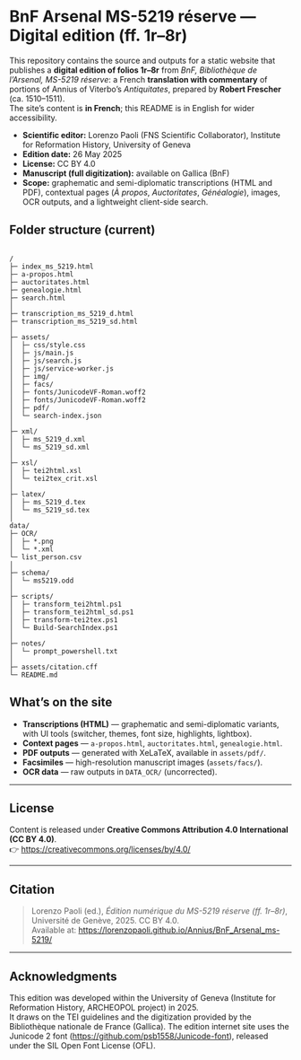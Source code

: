 # BnF Arsenal MS-5219 réserve — Digital edition (ff. 1r–8r)

This repository contains the source and outputs for a static website that publishes a **digital edition of folios 1r–8r** from *BnF, Bibliothèque de l’Arsenal, MS-5219 réserve*: a French **translation with commentary** of portions of Annius of Viterbo’s *Antiquitates*, prepared by **Robert Frescher** (ca. 1510–1511).  
The site’s content is **in French**; this README is in English for wider accessibility.

- **Scientific editor:** Lorenzo Paoli (FNS Scientific Collaborator), Institute for Reformation History, University of Geneva  
- **Edition date:** 26 May 2025  
- **License:** CC BY 4.0  
- **Manuscript (full digitization):** available on Gallica (BnF)  
- **Scope:** graphematic and semi-diplomatic transcriptions (HTML and PDF), contextual pages (*À propos*, *Auctoritates*, *Généalogie*), images, OCR outputs, and a lightweight client-side search.


## Folder structure (current)

```

/
├─ index_ms_5219.html
├─ a-propos.html
├─ auctoritates.html
├─ genealogie.html
├─ search.html
│
├─ transcription_ms_5219_d.html
├─ transcription_ms_5219_sd.html
│
├─ assets/
│  ├─ css/style.css
│  ├─ js/main.js
│  ├─ js/search.js
│  ├─ js/service-worker.js
│  ├─ img/
│  ├─ facs/
│  ├─ fonts/JunicodeVF-Roman.woff2
│  ├─ fonts/JunicodeVF-Roman.woff2
│  ├─ pdf/
│  └─ search-index.json
│
├─ xml/
│  ├─ ms_5219_d.xml
│  └─ ms_5219_sd.xml
│
├─ xsl/
│  ├─ tei2html.xsl
│  └─ tei2tex_crit.xsl
│
├─ latex/
│  ├─ ms_5219_d.tex
│  └─ ms_5219_sd.tex
│
data/
├─ OCR/
│  ├─ *.png
│  └─ *.xml
└─ list_person.csv
│
├─ schema/
│  └─ ms5219.odd
│
├─ scripts/
│  ├─ transform_tei2html.ps1
│  ├─ transform_tei2html_sd.ps1
│  ├─ transform-tei2tex.ps1
│  └─ Build-SearchIndex.ps1
│
├─ notes/
│  └─ prompt_powershell.txt
│
├─ assets/citation.cff
└─ README.md

```

## What’s on the site

- **Transcriptions (HTML)** — graphematic and semi-diplomatic variants, with UI tools (switcher, themes, font size, highlights, lightbox).  
- **Context pages** — `a-propos.html`, `auctoritates.html`, `genealogie.html`.  
- **PDF outputs** — generated with XeLaTeX, available in `assets/pdf/`.  
- **Facsimiles** — high-resolution manuscript images (`assets/facs/`).  
- **OCR data** — raw outputs in `DATA_OCR/` (uncorrected).  

---

## License

Content is released under **Creative Commons Attribution 4.0 International (CC BY 4.0)**.  
👉 https://creativecommons.org/licenses/by/4.0/

---

## Citation

> Lorenzo Paoli (ed.), *Édition numérique du MS-5219 réserve (ff. 1r–8r)*, Université de Genève, 2025. CC BY 4.0.  
> Available at: https://lorenzopaoli.github.io/Annius/BnF_Arsenal_ms-5219/

---

## Acknowledgments

This edition was developed within the University of Geneva (Institute for Reformation History, ARCHEOPOL project) in 2025.  
It draws on the TEI guidelines and the digitization provided by the Bibliothèque nationale de France (Gallica).
The edition internet site uses the Junicode 2 font (https://github.com/psb1558/Junicode-font), released under the SIL Open Font License (OFL).

